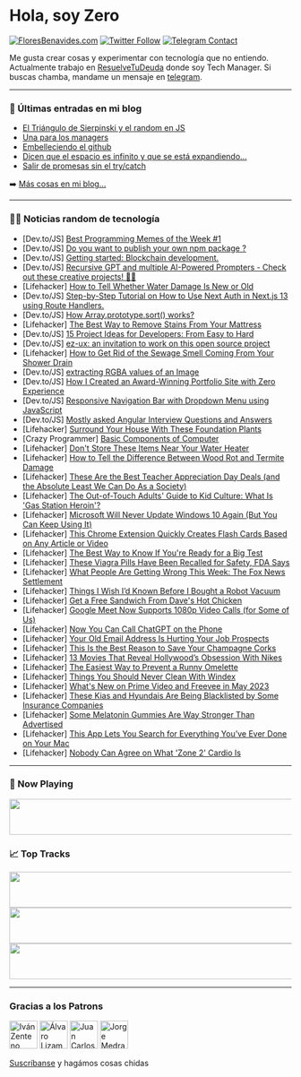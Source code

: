 # Hola, soy Zero

[![FloresBenavides.com](https://img.shields.io/website?down_message=oops&label=MiBlog&style=for-the-badge&up_message=online&url=https%3A%2F%2Ffloresbenavides.com)](https://floresbenavides.com) [![Twitter Follow](https://img.shields.io/twitter/follow/ZeroDragon?color=%231DA1F2&label=Follow&logo=twitter&logoColor=ffffff&style=for-the-badge)](https://twitter.com/zerodragon) [![Telegram Contact](https://img.shields.io/badge/escr%C3%ADbeme-ZeroDragon-%2326A5E4?style=for-the-badge&logo=telegram)](https://t.me/zerodragon)

Me gusta crear cosas y experimentar con tecnología que no entiendo.
Actualmente trabajo en [ResuelveTuDeuda](http://github.com/resuelve) donde soy Tech Manager.
Si buscas chamba, mandame un mensaje en [telegram](https://t.me/zerodragon).

---

### 📕 Últimas entradas en mi blog
<!-- BLOG-POST-LIST:START -->
- [El Triángulo de Sierpinski y el random en JS](https://floresbenavides.com/el-triangulo-de-sierpinski-y-el-random-en-js/)
- [Una para los managers](https://floresbenavides.com/una-para-los-managers/)
- [Embelleciendo el github](https://floresbenavides.com/embelleciendo-el-github/)
- [Dicen que el espacio es infinito y que se está expandiendo…](https://floresbenavides.com/dicen-que-el-espacio-es-infinito-y-que-se-esta-expandiendo/)
- [Salir de promesas sin el try/catch](https://floresbenavides.com/salir-de-promesas-sin-el-try-catch/)
<!-- BLOG-POST-LIST:END -->

➡️ [Más cosas en mi blog...](https://floresbenavides.com)

---

### 👨‍💻 Noticias random de tecnología
<!-- TECH-POSTS:START -->
- [Dev.to/JS] [Best Programming Memes of the Week #1](https://dev.to/ymhaah/best-programming-memes-of-the-week-1-gc3)
- [Dev.to/JS] [Do you want to publish your own npm package ?](https://dev.to/munavvarsinan/do-you-want-to-publish-your-own-npm-package--mjf)
- [Dev.to/JS] [Getting started: Blockchain development.](https://dev.to/obodobright/getting-started-blockchain-development-4hm8)
- [Dev.to/JS] [Recursive GPT and multiple AI-Powered Prompters - Check out these creative projects! 🤖🔥](https://dev.to/synthetixartifacts/recursive-gpt-and-multiple-ai-powered-prompters-check-out-these-creative-projects-2npm)
- [Lifehacker] [How to Tell Whether Water Damage Is New or Old](https://lifehacker.com/how-to-tell-whether-water-damage-is-new-or-old-1850386390)
- [Dev.to/JS] [Step-by-Step Tutorial on How to Use Next Auth in Next.js 13 using Route Handlers.](https://dev.to/alishirani/step-by-step-tutorial-on-how-to-use-next-auth-in-nextjs-13-using-route-handlers-2jmc)
- [Dev.to/JS] [How Array.prototype.sort&lpar;&rpar; works?](https://dev.to/bekmurzintimur/how-arrayprototypesort-works-3kcn)
- [Lifehacker] [The Best Way to Remove Stains From Your Mattress](https://lifehacker.com/the-best-way-to-remove-stains-from-your-mattress-1850386395)
- [Dev.to/JS] [15 Project Ideas for Developers: From Easy to Hard](https://dev.to/naser_shareef/15-project-ideas-for-developers-from-easy-to-hard-34ed)
- [Dev.to/JS] [ez-ux: an invitation to work on this open source project](https://dev.to/livramatheus/ez-ux-an-invitation-to-work-on-this-open-source-project-18fa)
- [Lifehacker] [How to Get Rid of the Sewage Smell Coming From Your Shower Drain](https://lifehacker.com/how-to-get-rid-of-the-sewage-smell-coming-from-your-sho-1850386182)
- [Dev.to/JS] [extracting RGBA values of an Image](https://dev.to/pavanrajesh/extracting-rgba-values-of-pixels-142l)
- [Dev.to/JS] [How I Created an Award-Winning Portfolio Site with Zero Experience](https://dev.to/harryholland/how-i-created-an-award-winning-portfolio-site-with-zero-experience-fdk)
- [Dev.to/JS] [Responsive Navigation Bar with Dropdown Menu using JavaScript](https://dev.to/incoderweb/responsive-navigation-bar-with-dropdown-menu-using-javascript-1ahf)
- [Dev.to/JS] [Mostly asked Angular Interview Questions and Answers](https://dev.to/sonvendra/mostly-asked-angular-interview-questions-and-answers-58nc)
- [Lifehacker] [Surround Your House With These Foundation Plants](https://lifehacker.com/surround-your-house-with-these-foundation-plants-1850386141)
- [Crazy Programmer] [Basic Components of Computer](https://www.thecrazyprogrammer.com/2023/04/components-of-computer.html)
- [Lifehacker] [Don&#39;t Store These Items Near Your Water Heater](https://lifehacker.com/dont-store-these-items-near-your-hot-water-heater-1850386142)
- [Lifehacker] [How to Tell the Difference Between Wood Rot and Termite Damage](https://lifehacker.com/how-to-tell-the-difference-between-wood-rot-and-termite-1850386149)
- [Lifehacker] [These Are the Best Teacher Appreciation Day Deals &lpar;and the Absolute Least We Can Do As a Society&rpar;](https://lifehacker.com/these-are-the-best-teacher-appreciation-day-deals-and-1850387094)
- [Lifehacker] [The Out-of-Touch Adults&#39; Guide to Kid Culture: What Is &#39;Gas Station Heroin&#39;?](https://lifehacker.com/the-out-of-touch-adults-guide-to-kid-culture-what-is-g-1850385031)
- [Lifehacker] [Microsoft Will Never Update Windows 10 Again &lpar;But You Can Keep Using It&rpar;](https://lifehacker.com/microsoft-will-never-update-windows-10-again-but-you-c-1850386188)
- [Lifehacker] [This Chrome Extension Quickly Creates Flash Cards Based on Any Article or Video](https://lifehacker.com/this-chrome-extension-quickly-creates-flash-cards-based-1850385363)
- [Lifehacker] [The Best Way to Know If You&#39;re Ready for a Big Test](https://lifehacker.com/the-best-way-to-know-if-youre-ready-for-a-big-test-1850379720)
- [Lifehacker] [These Viagra Pills Have Been Recalled for Safety, FDA Says](https://lifehacker.com/these-viagra-pills-have-been-recalled-for-safety-fda-s-1850384772)
- [Lifehacker] [What People Are Getting Wrong This Week: The Fox News Settlement](https://lifehacker.com/what-people-are-getting-wrong-this-week-the-fox-news-s-1850383991)
- [Lifehacker] [Things I Wish I’d Known Before I Bought a Robot Vacuum](https://lifehacker.com/things-i-wish-i-d-known-before-i-bought-a-robot-vacuum-1850382900)
- [Lifehacker] [Get a Free Sandwich From Dave&#39;s Hot Chicken](https://lifehacker.com/get-a-free-sandwich-from-daves-hot-chicken-1850384214)
- [Lifehacker] [Google Meet Now Supports 1080p Video Calls &lpar;for Some of Us&rpar;](https://lifehacker.com/google-meet-now-supports-1080p-video-calls-for-some-of-1850383447)
- [Lifehacker] [Now You Can Call ChatGPT on the Phone](https://lifehacker.com/now-you-can-call-chatgpt-on-the-phone-1850379770)
- [Lifehacker] [Your Old Email Address Is Hurting Your Job Prospects](https://lifehacker.com/your-old-email-address-is-hurting-your-job-prospects-1850348243)
- [Lifehacker] [This Is the Best Reason to Save Your Champagne Corks](https://lifehacker.com/this-is-the-best-reason-to-save-your-champagne-corks-1850339119)
- [Lifehacker] [13 Movies That Reveal Hollywood’s Obsession With Nikes](https://lifehacker.com/13-movies-that-made-the-world-fall-in-love-with-nikes-1850374580)
- [Lifehacker] [The Easiest Way to Prevent a Runny Omelette](https://lifehacker.com/the-easiest-way-to-prevent-a-runny-omelette-1850382914)
- [Lifehacker] [Things You Should Never Clean With Windex](https://lifehacker.com/things-you-should-never-clean-with-windex-1850382510)
- [Lifehacker] [What&#39;s New on Prime Video and Freevee in May 2023](https://lifehacker.com/whats-new-on-prime-video-and-freevee-in-may-2023-1850383975)
- [Lifehacker] [These Kias and Hyundais Are Being Blacklisted by Some Insurance Companies](https://lifehacker.com/these-kias-and-hyundais-are-being-blacklisted-by-some-i-1850383633)
- [Lifehacker] [Some Melatonin Gummies Are Way Stronger Than Advertised](https://lifehacker.com/some-melatonin-gummies-are-way-stronger-than-advertised-1850383023)
- [Lifehacker] [This App Lets You Search for Everything You’ve Ever Done on Your Mac](https://lifehacker.com/this-app-lets-you-search-for-everything-you-ve-ever-don-1850381648)
- [Lifehacker] [Nobody Can Agree on What &#39;Zone 2&#39; Cardio Is](https://lifehacker.com/nobody-can-agree-on-what-zone-2-cardio-is-1850379968)<!-- TECH-POSTS:END -->

---

### 🎵 Now Playing
<a href="https://spotify-now-playing-dun.vercel.app/now-playing?open"><img src="https://spotify-now-playing-dun.vercel.app/now-playing" width="540" height="64"></a>

### 📈 Top Tracks
<a href="https://spotify-now-playing-dun.vercel.app/top-tracks?i=1&open"><img src="https://spotify-now-playing-dun.vercel.app/top-tracks?i=1" width="540" height="64"></a>
<a href="https://spotify-now-playing-dun.vercel.app/top-tracks?i=2&open"><img src="https://spotify-now-playing-dun.vercel.app/top-tracks?i=2" width="540" height="64"></a>
<a href="https://spotify-now-playing-dun.vercel.app/top-tracks?i=3&open"><img src="https://spotify-now-playing-dun.vercel.app/top-tracks?i=3" width="540" height="64"></a>

---

### Gracias a los Patrons
[<img src="https://avatars.githubusercontent.com/u/243380?v=4" alt="Iván Zenteno" width="50px">](https://github.com/k001) [<img src="https://avatars.githubusercontent.com/u/19955639?v=4" alt="Álvaro Lizama" width="50px">](https://github.com/alvarolizama) [<img src="https://avatars.githubusercontent.com/u/2718753?v=4" alt="Juan Carlos Ruiz" width="50px">](https://github.com/JuanCrg90) [<img src="https://avatars.githubusercontent.com/u/37025?v=4" alt="Jorge Medrano" width="50px">](https://github.com/h1pp1e) 

[Suscríbanse](https://www.patreon.com/zerodragon) y hagámos cosas chidas

